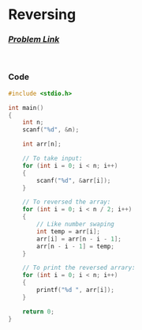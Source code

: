 # Reversing
### [*Problem Link*](https://codeforces.com/group/MWSDmqGsZm/contest/219774/problem/F)


<br> 

### Code
```c
#include <stdio.h>

int main()
{
    int n;
    scanf("%d", &n);

    int arr[n];

    // To take input:
    for (int i = 0; i < n; i++)
    {
        scanf("%d", &arr[i]);
    }

    // To reversed the array:
    for (int i = 0; i < n / 2; i++)
    {
        // Like number swaping
        int temp = arr[i];
        arr[i] = arr[n - i - 1];
        arr[n - i - 1] = temp;
    }

    // To print the reversed arrary:
    for (int i = 0; i < n; i++)
    {
        printf("%d ", arr[i]);
    }

    return 0;
}
```